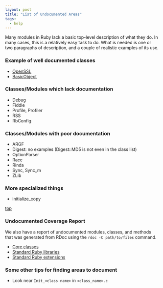 ```yaml
---
layout: post
title: "List of Undocumented Areas"
tags: 
  - help
---
```


Many modules in Ruby lack a basic top-level description of what they do. In many cases, this is a relatively easy task to do. What is needed is one or two paragraphs of description, and a couple of realistic examples of its use.

### Example of well documented classes

  - [OpenSSL](https://github.com/documenting-ruby/ruby/blob/325a50fc572516a171d640765d6ddf9b20be14dc/ext/openssl/ossl.c#L555-L1035)
  - [BasicObject](https://github.com/documenting-ruby/ruby/blob/6964df9a21633be9c77eba96e56f8a62db8901d1/object.c#L3185-L3236)

### Classes/Modules which lack documentation

  -  Debug
  -  Fiddle
  -  Profile, Profiler
  -  RSS
  -  RbConfig

### Classes/Modules with poor documentation

  - ARGF
  - Digest: no examples (Digest::MD5 is not even in the class list)
  - OptionParser
  - Racc
  - Rinda
  - Sync, Sync_m
  - ZLib

### More specialized things

  - initialize_copy

<a name="CoverageReport"></a>
<a class="top" href="#">top</a>
### Undocumented Coverage Report

We also have a report of undocumented modules, classes, and methods that was
generated from RDoc using the `rdoc -C path/to/files` command.

* <a href="/assets/undocumented_core.txt">Core classes</a>
* <a href="/assets/undocumented_lib.txt">Standard Ruby libraries</a>
* <a href="/assets/undocumented_ext.txt">Standard Ruby extensions</a>

### Some other tips for finding areas to document

  - Look near `Init_<class name>` in `<class_name>.c`
